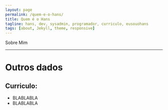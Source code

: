 ```yaml
---
layout: page
permalink: /quem-e-o-hans/
title: Quem é o Hans
tagline: hans, dev, sysadmin, programador, curriculo, eusouohans
tags: [about, Jekyll, theme, responsive]
---
```


Sobre Mim

---
# Outros dados 
## Curriculo:
 * BLABLABLA
 * BLABLABLA
